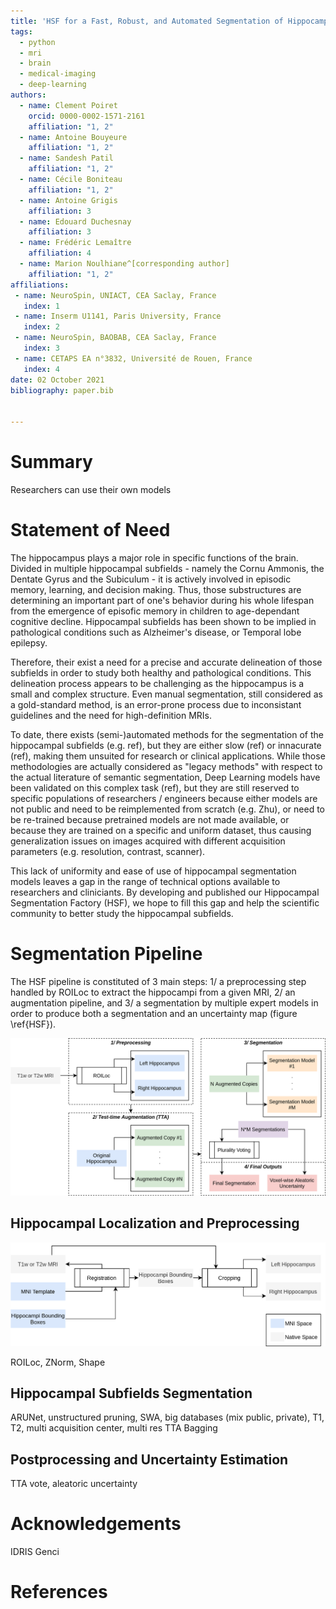 ```yaml
---
title: 'HSF for a Fast, Robust, and Automated Segmentation of Hippocampal Subfields in MRI'
tags:
  - python
  - mri
  - brain
  - medical-imaging
  - deep-learning
authors:
  - name: Clement Poiret
    orcid: 0000-0002-1571-2161
    affiliation: "1, 2"
  - name: Antoine Bouyeure
    affiliation: "1, 2"
  - name: Sandesh Patil
    affiliation: "1, 2"
  - name: Cécile Boniteau
    affiliation: "1, 2"
  - name: Antoine Grigis
    affiliation: 3
  - name: Edouard Duchesnay
    affiliation: 3
  - name: Frédéric Lemaître
    affiliation: 4
  - name: Marion Noulhiane^[corresponding author]
    affiliation: "1, 2"
affiliations:
 - name: NeuroSpin, UNIACT, CEA Saclay, France
   index: 1
 - name: Inserm U1141, Paris University, France
   index: 2
 - name: NeuroSpin, BAOBAB, CEA Saclay, France
   index: 3
 - name: CETAPS EA n°3832, Université de Rouen, France
   index: 4  
date: 02 October 2021
bibliography: paper.bib


---
```


# Summary

Researchers can use their own models

# Statement of Need

The hippocampus plays a major role in specific functions of the brain. Divided in multiple hippocampal subfields - namely the Cornu Ammonis, the Dentate Gyrus and the Subiculum - it is actively involved in episodic memory, learning, and decision making. Thus, those substructures are determining an important part of one's behavior during his whole lifespan from the emergence of episofic memory in children to age-dependant cognitive decline. Hippocampal subfields has been shown to be implied in pathological conditions such as Alzheimer's disease, or Temporal lobe epilepsy.

Therefore, their exist a need for a precise and accurate delineation of those subfields in order to study both healthy and pathological conditions. This delineation process appears to be challenging as the hippocampus is a small and complex structure. Even manual segmentation, still considered as a gold-standard method, is an error-prone process due to inconsistant guidelines and the need for high-definition MRIs.

To date, there exists (semi-)automated methods for the segmentation of the hippocampal subfields (e.g. ref), but they are either slow (ref) or innacurate (ref), making them unsuited for research or clinical applications. While those methodologies are actually considered as "legacy methods" with respect to the actual literature of semantic segmentation, Deep Learning models have been validated on this complex task (ref), but they are still reserved to specific populations of researchers / engineers because either models are not public and need to be reimplemented from scratch (e.g. Zhu), or need to be re-trained because pretrained models are not made available, or because they are trained on a specific and uniform dataset, thus causing generalization issues on images acquired with different acquisition parameters (e.g. resolution, contrast, scanner).

This lack of uniformity and ease of use of hippocampal segmentation models leaves a gap in the range of technical options available to researchers and cliniciants. By developing and published our Hippocampal Segmentation Factory (HSF), we hope to fill this gap and help the scientific community to better study the hippocampal subfields.

# Segmentation Pipeline

The HSF pipeline is constituted of 3 main steps: 1/ a preprocessing step handled by ROILoc to extract the hippocampi from a given MRI, 2/ an augmentation pipeline, and 3/ a segmentation by multiple expert models in order to produce both a segmentation and an uncertainty map (figure \ref{HSF}).

![Overview of the Hippocampal Segmentation Factory segmentation pipeline.\label{HSF}](figures/hsf.png)

## Hippocampal Localization and Preprocessing

![ROILoc](figures/roiloc.png)

ROILoc, ZNorm, Shape

## Hippocampal Subfields Segmentation

ARUNet, unstructured pruning, SWA, big databases (mix public, private), T1, T2, multi acquisition center, multi res
TTA Bagging


## Postprocessing and Uncertainty Estimation

TTA vote, aleatoric uncertainty


# Acknowledgements

IDRIS Genci


# References
